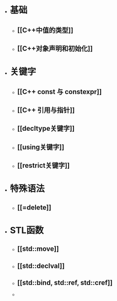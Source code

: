 - # 基础
	- ## [[C++中值的类型]]
	- ## [[C++对象声明和初始化]]
- # 关键字
	- ## [[C++ const 与 constexpr]]
	- ## [[C++ 引用与指针]]
	- ## [[decltype关键字]]
	- ## [[using关键字]]
	- ## [[restrict关键字]]
- # 特殊语法
	- ## [[=delete]]
- # STL函数
	- ## [[std::move]]
	- ## [[std::declval]]
	- ## [[std::bind, std::ref, std::cref]]
	-